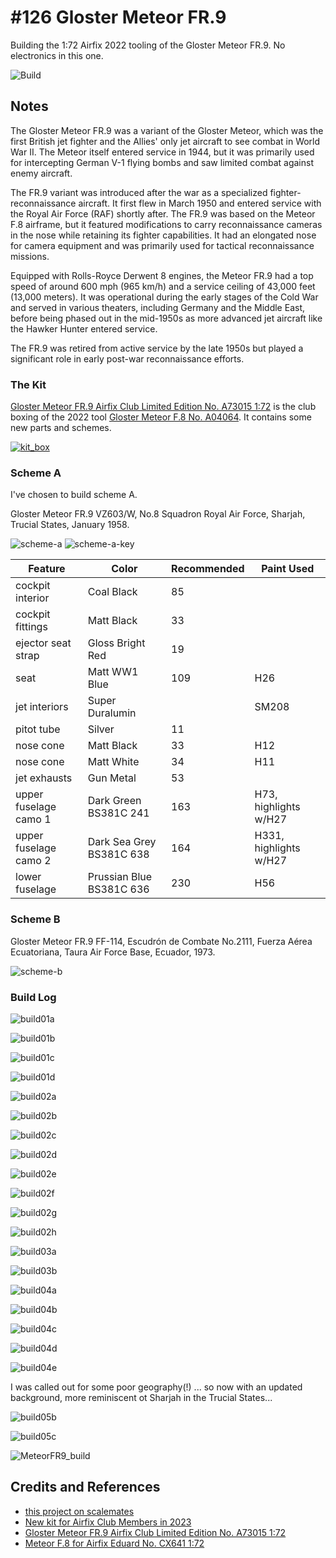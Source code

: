 # #126 Gloster Meteor FR.9

Building the 1:72 Airfix 2022 tooling of the Gloster Meteor FR.9. No electronics in this one.

![Build](./assets/MeteorFR9_build.jpg?raw=true)

## Notes

The Gloster Meteor FR.9 was a variant of the Gloster Meteor, which was the first British jet fighter and the Allies' only jet aircraft to see combat in World War II. The Meteor itself entered service in 1944, but it was primarily used for intercepting German V-1 flying bombs and saw limited combat against enemy aircraft.

The FR.9 variant was introduced after the war as a specialized fighter-reconnaissance aircraft. It first flew in March 1950 and entered service with the Royal Air Force (RAF) shortly after. The FR.9 was based on the Meteor F.8 airframe, but it featured modifications to carry reconnaissance cameras in the nose while retaining its fighter capabilities. It had an elongated nose for camera equipment and was primarily used for tactical reconnaissance missions.

Equipped with Rolls-Royce Derwent 8 engines, the Meteor FR.9 had a top speed of around 600 mph (965 km/h) and a service ceiling of 43,000 feet (13,000 meters). It was operational during the early stages of the Cold War and served in various theaters, including Germany and the Middle East, before being phased out in the mid-1950s as more advanced jet aircraft like the Hawker Hunter entered service.

The FR.9 was retired from active service by the late 1950s but played a significant role in early post-war reconnaissance efforts.

### The Kit

[Gloster Meteor FR.9 Airfix Club Limited Edition No. A73015 1:72](https://www.scalemates.com/kits/airfix-a73015-gloster-meteor-fr9--1412592)
is the club boxing of the 2022 tool [Gloster Meteor F.8 No. A04064](https://www.scalemates.com/kits/airfix-a04064-gloster-meteor-f8--1396777).
It contains some new parts and schemes.

[![kit_box](./assets/kit_box.jpg)](https://www.scalemates.com/kits/airfix-a73015-gloster-meteor-fr9--1412592)

### Scheme A

I've chosen to build scheme A.

Gloster Meteor FR.9 VZ603/W, No.8 Squadron Royal Air Force, Sharjah, Trucial States, January 1958.

![scheme-a](./assets/scheme-a.jpg)
![scheme-a-key](./assets/scheme-a-key.jpg)

| Feature               | Color                    | Recommended | Paint Used |
|-----------------------|--------------------------|-------------|------------|
| cockpit interior      | Coal Black               | 85          |            |
| cockpit fittings      | Matt Black               | 33          |            |
| ejector seat strap    | Gloss Bright Red         | 19          |            |
| seat                  | Matt WW1 Blue            | 109         | H26        |
| jet interiors         | Super Duralumin          |             | SM208      |
| pitot tube            | Silver                   | 11          |            |
| nose cone             | Matt Black               | 33          | H12        |
| nose cone             | Matt White               | 34          | H11        |
| jet exhausts          | Gun Metal                | 53          |            |
| upper fuselage camo 1 | Dark Green BS381C 241    | 163         | H73, highlights w/H27  |
| upper fuselage camo 2 | Dark Sea Grey BS381C 638 | 164         | H331, highlights w/H27 |
| lower fuselage        | Prussian Blue BS381C 636 | 230         | H56        |

### Scheme B

Gloster Meteor FR.9 FF-114, Escudrón de Combate No.2111, Fuerza Aérea Ecuatoriana, Taura Air Force Base, Ecuador, 1973.

![scheme-b](./assets/scheme-b.jpg)

### Build Log

![build01a](./assets/build01a.jpg?raw=true)

![build01b](./assets/build01b.jpg?raw=true)

![build01c](./assets/build01c.jpg?raw=true)

![build01d](./assets/build01d.jpg?raw=true)

![build02a](./assets/build02a.jpg?raw=true)

![build02b](./assets/build02b.jpg?raw=true)

![build02c](./assets/build02c.jpg?raw=true)

![build02d](./assets/build02d.jpg?raw=true)

![build02e](./assets/build02e.jpg?raw=true)

![build02f](./assets/build02f.jpg?raw=true)

![build02g](./assets/build02g.jpg?raw=true)

![build02h](./assets/build02h.jpg?raw=true)

![build03a](./assets/build03a.jpg?raw=true)

![build03b](./assets/build03b.jpg?raw=true)

![build04a](./assets/build04a.jpg?raw=true)

![build04b](./assets/build04b.jpg?raw=true)

![build04c](./assets/build04c.jpg?raw=true)

![build04d](./assets/build04d.jpg?raw=true)

![build04e](./assets/build04e.jpg?raw=true)

I was called out for some poor geography(!) ... so now with an updated background,
more reminiscent ot Sharjah in the Trucial States...

![build05b](./assets/build05b.jpg?raw=true)

![build05c](./assets/build05c.jpg?raw=true)

![MeteorFR9_build](./assets/MeteorFR9_build.jpg?raw=true)

## Credits and References

* [this project on scalemates](https://www.scalemates.com/profiles/mate.php?id=74137&p=projects&project=140040)
* [New kit for Airfix Club Members in 2023](https://uk.airfix.com/community/blog-and-news/workbench/new-kit-airfix-club-members-2023)
* [Gloster Meteor FR.9 Airfix Club Limited Edition No. A73015 1:72](https://www.scalemates.com/kits/airfix-a73015-gloster-meteor-fr9--1412592)
* [Meteor F.8 for Airfix Eduard No. CX641 1:72](https://www.scalemates.com/kits/eduard-cx641-meteor-f8--1450843)
